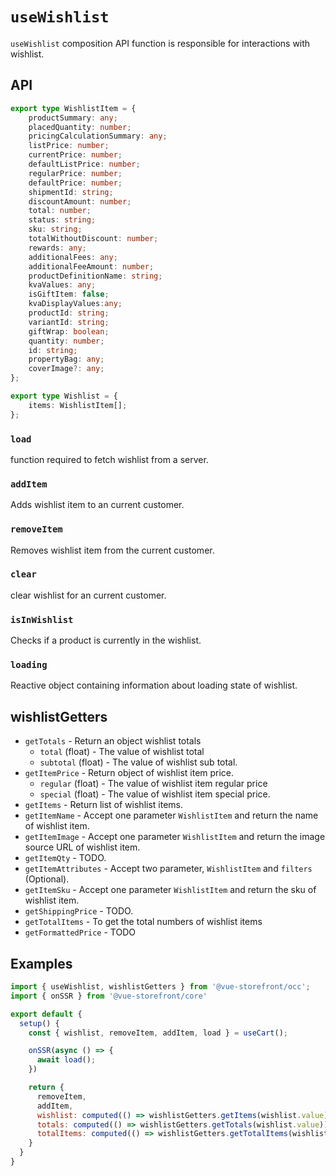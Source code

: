 # `useWishlist`

`useWishlist` composition API function is responsible for interactions with wishlist. 

## API
```ts
export type WishlistItem = {
    productSummary: any;
    placedQuantity: number;
    pricingCalculationSummary: any;
    listPrice: number;
    currentPrice: number;
    defaultListPrice: number;
    regularPrice: number;
    defaultPrice: number;
    shipmentId: string;
    discountAmount: number;
    total: number;
    status: string;
    sku: string;
    totalWithoutDiscount: number;
    rewards: any;
    additionalFees: any;
    additionalFeeAmount: number;
    productDefinitionName: string;
    kvaValues: any;
    isGiftItem: false;
    kvaDisplayValues:any;
    productId: string;
    variantId: string;
    giftWrap: boolean;
    quantity: number;
    id: string;
    propertyBag: any;
    coverImage?: any;
};

export type Wishlist = {
    items: WishlistItem[];
};
```

### `load`
function required to fetch wishlist from a server.

### `addItem`
Adds wishlist item to an current customer.

### `removeItem`
Removes wishlist item from the current customer.

### `clear`
clear wishlist for an current customer.

### `isInWishlist`
Checks if a product is currently in the wishlist. 

### `loading`
Reactive object containing information about loading state of wishlist.

## wishlistGetters

- `getTotals` - Return an object wishlist totals
    - `total` (float) - The value of wishlist total
    - `subtotal` (float) - The value of wishlist sub total.
- `getItemPrice` - Return object of wishlist item price. 
    - `regular` (float) - The value of wishlist item regular price
    - `special` (float) - The value of wishlist item special price.
- `getItems` - Return list of wishlist items.
- `getItemName` - Accept one parameter `WishlistItem` and return the name of wishlist item.
- `getItemImage` - Accept one parameter `WishlistItem` and return the image source URL of wishlist item.
- `getItemQty` - TODO.
- `getItemAttributes` - Accept two parameter, `WishlistItem` and `filters` (Optional). 
- `getItemSku` - Accept one parameter `WishlistItem` and return the sku of wishlist item.
- `getShippingPrice` - TODO.
- `getTotalItems` - To get the total numbers of wishlist items
- `getFormattedPrice` - TODO

## Examples
```javascript
import { useWishlist, wishlistGetters } from '@vue-storefront/occ';
import { onSSR } from '@vue-storefront/core'

export default {
  setup() {
    const { wishlist, removeItem, addItem, load } = useCart();

    onSSR(async () => {
      await load();
    })

    return {
      removeItem,
      addItem,
      wishlist: computed(() => wishlistGetters.getItems(wishlist.value)),
      totals: computed(() => wishlistGetters.getTotals(wishlist.value)),
      totalItems: computed(() => wishlistGetters.getTotalItems(wishlist.value))
    }
  }
}
```
